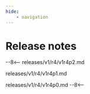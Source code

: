 ```yaml
---
hide:
    - navigation
---
```


# Release notes

--8<--
releases/v1/r4/v1r4p2.md

releases/v1/r4/v1r4p1.md

releases/v1/r4/v1r4p0.md
--8<--
